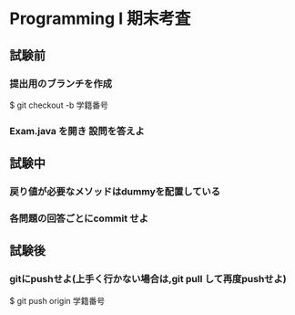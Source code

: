 Programming I 期末考査
========

試験前
-------------

### 提出用のブランチを作成

$ git checkout -b 学籍番号

### Exam.java を開き 設問を答えよ

試験中
-------------

### 戻り値が必要なメソッドはdummyを配置している

### 各問題の回答ごとにcommit せよ

試験後
-------------

### gitにpushせよ(上手く行かない場合は,git pull して再度pushせよ) 

$ git push  origin 学籍番号 
